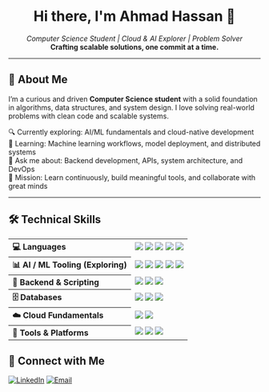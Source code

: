 <!-- Title -->
<h1 align="center">Hi there, I'm Ahmad Hassan 👋</h1>

<p align="center">
  <em>Computer Science Student | Cloud & AI Explorer | Problem Solver</em><br>
  <strong>Crafting scalable solutions, one commit at a time.</strong>
</p>

---

## 🚀 About Me

I’m a curious and driven **Computer Science student** with a solid foundation in algorithms, data structures, and system design. I love solving real-world problems with clean code and scalable systems.

🔍 Currently exploring: AI/ML fundamentals and cloud-native development  
🌱 Learning: Machine learning workflows, model deployment, and distributed systems  
💬 Ask me about: Backend development, APIs, system architecture, and DevOps  
🎯 Mission: Learn continuously, build meaningful tools, and collaborate with great minds

---

## 🛠️ Technical Skills

<table>
  <tr>
    <th align="left">💻 Languages</th>
    <td>
      <img src="https://img.shields.io/badge/Python-3776AB?style=flat&logo=python&logoColor=white"/>
      <img src="https://img.shields.io/badge/TypeScript-3178C6?style=flat&logo=typescript&logoColor=white"/>
      <img src="https://img.shields.io/badge/JavaScript-F7DF1E?style=flat&logo=javascript&logoColor=black"/>
      <img src="https://img.shields.io/badge/C++-00599C?style=flat&logo=c%2B%2B&logoColor=white"/>
      <img src="https://img.shields.io/badge/Kotlin-7F52FF?style=flat&logo=kotlin&logoColor=white"/>
    </td>
  </tr>

  <tr>
    <th align="left">📊 AI / ML Tooling (Exploring)</th>
    <td>
      <img src="https://img.shields.io/badge/NumPy-013243?style=flat&logo=numpy&logoColor=white"/>
      <img src="https://img.shields.io/badge/Pandas-150458?style=flat&logo=pandas&logoColor=white"/>
      <img src="https://img.shields.io/badge/scikit--learn-F7931E?style=flat&logo=scikit-learn&logoColor=white"/>
      <img src="https://img.shields.io/badge/TensorFlow-FF6F00?style=flat&logo=tensorflow&logoColor=white"/>
      <img src="https://img.shields.io/badge/Google_Colab-F9AB00?style=flat&logo=googlecolab&logoColor=white"/>
    </td>
  </tr>

  <tr>
    <th align="left">🧰 Backend & Scripting</th>
    <td>
      <img src="https://img.shields.io/badge/FastAPI-009688?style=flat&logo=fastapi&logoColor=white"/>
      <img src="https://img.shields.io/badge/Flask-000000?style=flat&logo=flask&logoColor=white"/>
      <img src="https://img.shields.io/badge/Bash-4EAA25?style=flat&logo=gnubash&logoColor=white"/>
    </td>
  </tr>

  <tr>
    <th align="left">🗄️ Databases</th>
    <td>
      <img src="https://img.shields.io/badge/PostgreSQL-4169E1?style=flat&logo=postgresql&logoColor=white"/>
      <img src="https://img.shields.io/badge/MongoDB-47A248?style=flat&logo=mongodb&logoColor=white"/>
      <img src="https://img.shields.io/badge/MySQL-4479A1?style=flat&logo=mysql&logoColor=white"/>
    </td>
  </tr>

  <tr>
    <th align="left">☁️ Cloud Fundamentals</th>
    <td>
      <img src="https://img.shields.io/badge/AWS_Educate-232F3E?style=flat&logo=amazon-aws&logoColor=white"/>
      <img src="https://img.shields.io/badge/GCP-4285F4?style=flat&logo=google-cloud&logoColor=white"/>
    </td>
  </tr>

  <tr>
    <th align="left">🔧 Tools & Platforms</th>
    <td>
      <img src="https://img.shields.io/badge/Git-F05032?style=flat&logo=git&logoColor=white"/>
      <img src="https://img.shields.io/badge/VS_Code-007ACC?style=flat&logo=visual-studio-code&logoColor=white"/>
      <img src="https://img.shields.io/badge/Linux-FCC624?style=flat&logo=linux&logoColor=black"/>
    </td>
  </tr>
</table>


## 🤝 Connect with Me

[![LinkedIn](https://img.shields.io/badge/LinkedIn-blue?style=flat&logo=linkedin&logoColor=white)](www.linkedin.com/in/ahmad-h01)
[![Email](https://img.shields.io/badge/Email-D14836?style=flat&logo=gmail&logoColor=white)](mailto:ahmadhassan6531@gmail.com)

<!-- [![Portfolio](https://img.shields.io/badge/Portfolio-000000?style=flat&logo=about-dot-me&logoColor=white)](https://yourportfolio.com) 

<!-- [![Twitter](https://img.shields.io/badge/Twitter-1DA1F2?style=flat&logo=twitter&logoColor=white)](https://twitter.com/ahmad_dev) -->
